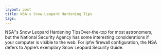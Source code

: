 ```yaml
---
layout: post
title: NSA's Snow Leopard Hardening Tips
tags: 
---
```

NSA''s Snow Leopard Hardening TipsOver-the-top for most astronomers, but the National Security Agency has some interesting considerations if your computer is visible to the web. For ipfw firewall configuration, the NSA defers to Apple’s exemplary Snow Leopard Security Guide.
